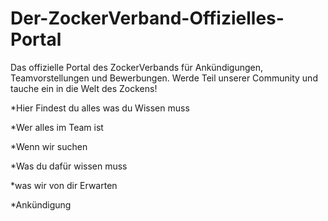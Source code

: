 # Der-ZockerVerband-Offizielles-Portal
Das offizielle Portal des ZockerVerbands für Ankündigungen, Teamvorstellungen und Bewerbungen. Werde Teil unserer Community und tauche ein in die Welt des Zockens!

*Hier Findest du alles was du Wissen muss

*Wer alles im Team ist 

*Wenn wir suchen 

*Was du dafür wissen muss

*was wir von dir Erwarten 

*Ankündigung 